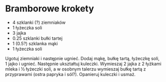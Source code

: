 # Bramborowe krokety

- 4 szklanki (?) ziemniaków 
- 1 łyżeczka soli 
- 3 jajka 
- 0.25 szklanki bułki tartej 
- 1 (0.5?) szklanka mąki 
- 1 łyżeczka soli 

Ugotuj ziemniaki i następnie ugnieć. Dodaj mąkę, bułkę tartą, łyżeczkę soli, 1 jajko i ugnieć. Następnie ukształtuj kuleczki. Wymieszaj 2 jajka z 2 łyżkami mleka i ½ łyżeczki soli, a w osobnym talerzu wymieszaj bułkę tartą z przyprawami (ostra papryka i sól?). Opanieruj kuleczki i usmaż. 